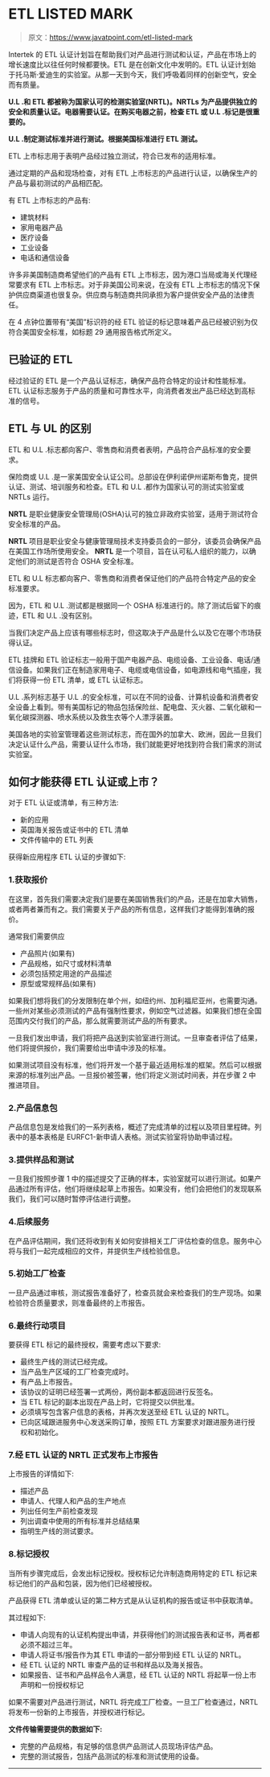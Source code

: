 # ETL LISTED MARK

> 原文：<https://www.javatpoint.com/etl-listed-mark>

Intertek 的 ETL 认证计划旨在帮助我们对产品进行测试和认证，产品在市场上的增长速度比以往任何时候都要快。ETL 是在创新文化中发明的。ETL 认证计划始于托马斯·爱迪生的实验室。从那一天到今天，我们呼吸着同样的创新空气，安全而有质量。

**U.L .和 ETL 都被称为国家认可的检测实验室(NRTL)。NRTLs 为产品提供独立的安全和质量认证。电器需要认证。在购买电器之前，检查 ETL 或 U.L .标记是很重要的。**

**U.L .制定测试标准并进行测试。根据美国标准进行 ETL 测试。**

ETL 上市标志用于表明产品经过独立测试，符合已发布的适用标准。

通过定期的产品和现场检查，对有 ETL 上市标志的产品进行认证，以确保生产的产品与最初测试的产品相匹配。

有 ETL 上市标志的产品有:

*   建筑材料
*   家用电器产品
*   医疗设备
*   工业设备
*   电话和通信设备

许多非美国制造商希望他们的产品有 ETL 上市标志，因为港口当局或海关代理经常要求有 ETL 上市标志。对于非美国公司来说，在没有 ETL 上市标志的情况下保护供应商渠道也很复杂。供应商与制造商共同承担为客户提供安全产品的法律责任。

在 4 点钟位置带有“美国”标识符的经 ETL 验证的标记意味着产品已经被识别为仅符合美国安全标准，如标题 29 通用报告格式所定义。

## 已验证的 ETL

经过验证的 ETL 是一个产品认证标志，确保产品符合特定的设计和性能标准。ETL 认证标志服务于产品的质量和可靠性水平，向消费者发出产品已经达到高标准的信号。

## ETL 与 UL 的区别

ETL 和 U.L .标志都向客户、零售商和消费者表明，产品符合产品标准的安全要求。

保险商或 U.L .是一家美国安全认证公司。总部设在伊利诺伊州诺斯布鲁克，提供认证、测试、培训服务和检查。ETL 和 U.L .都作为国家认可的测试实验室或 NRTLs 运行。

**NRTL** 是职业健康安全管理局(OSHA)认可的独立非政府实验室，适用于测试符合安全标准的产品。

**NRTL** 项目是职业安全与健康管理局技术支持委员会的一部分，该委员会确保产品在美国工作场所使用安全。 **NRTL** 是一个项目，旨在认可私人组织的能力，以确定他们的测试是否符合 OSHA 安全标准。

ETL 和 U.L 标志都向客户、零售商和消费者保证他们的产品符合特定产品的安全标准要求。

因为，ETL 和 U.L .测试都是根据同一个 OSHA 标准进行的。除了测试后留下的痕迹，ETL 和 U.L .没有区别。

当我们决定产品上应该有哪些标志时，但这取决于产品是什么以及它在哪个市场获得认证。

ETL 挂牌和 ETL 验证标志一般用于国产电器产品、电缆设备、工业设备、电话/通信设备。如果我们正在制造家用电子、电缆或电信设备，如电源线和电气插座，我们将获得一份 ETL 清单，或 ETL 认证标志。

U.L .系列标志基于 U.L .的安全标准，可以在不同的设备、计算机设备和消费者安全设备上看到。带有美国标记的物品包括保险丝、配电盘、灭火器、二氧化碳和一氧化碳探测器、喷水系统以及救生衣等个人漂浮装置。

美国各地的实验室管理着这些测试标志，而在国外的加拿大、欧洲，因此一旦我们决定认证什么产品，需要认证什么市场，我们就能更好地找到符合我们需求的测试实验室。

## 如何才能获得 ETL 认证或上市？

对于 ETL 认证或清单，有三种方法:

*   新的应用
*   英国海关报告或证书中的 ETL 清单
*   文件传输中的 ETL 列表

获得新应用程序 ETL 认证的步骤如下:

### 1.获取报价

在这里，首先我们需要决定我们是要在美国销售我们的产品，还是在加拿大销售，或者两者兼而有之。我们需要关于产品的所有信息，这样我们才能得到准确的报价。

通常我们需要供应

*   产品照片(如果有)
*   产品规格，如尺寸或材料清单
*   必须包括预定用途的产品描述
*   原型或常规样品(如果有)

如果我们想将我们的分发限制在单个州，如纽约州、加利福尼亚州，也需要沟通。一些州对某些必须测试的产品有强制性要求，例如空气过滤器。如果我们想在全国范围内交付我们的产品，那么就需要测试产品的所有要求。

一旦我们发出申请，我们将把产品送到实验室进行测试。一旦审查者评估了结果，他们将提供报价，我们需要给出申请中涉及的标准。

如果测试项目没有标准，他们将开发一个基于最近适用标准的框架。然后可以根据来源的标准列出产品。一旦报价被签署，他们将定义测试时间表，并在步骤 2 中推进项目。

### 2.产品信息包

产品信息包是发给我们的一系列表格，概述了完成清单的过程以及项目里程碑。列表中的基本表格是 EURFC1-新申请人表格。测试实验室将协助申请过程。

### 3.提供样品和测试

一旦我们按照步骤 1 中的描述提交了正确的样本，实验室就可以进行测试。如果产品通过所有评估，他们将继续起草上市报告。如果没有，他们会把他们的发现联系我们，我们可以随时暂停评估进行调整。

### 4.后续服务

在产品评估期间，我们还将收到有关如何安排相关工厂评估检查的信息。服务中心将与我们一起完成相应的文件，并提供生产线检验信息。

### 5.初始工厂检查

一旦产品通过审核，测试报告准备好了，检查员就会来检查我们的生产现场。如果检验符合质量要求，则准备最终的上市报告。

### 6.最终行动项目

要获得 ETL 标记的最终授权，需要考虑以下要求:

*   最终生产线的测试已经完成。
*   当产品生产区域的工厂检查完成时。
*   有产品上市报告。
*   该协议的证明已经签署一式两份，两份副本都返回进行反签名。
*   当 ETL 标记的副本出现在产品上时，它将提交以供批准。
*   必须填写包含客户信息的表格，并再次发送至经 ETL 认证的 NRTL。
*   已向区域跟进服务中心发送采购订单，按照 ETL 方案要求对跟进服务进行授权和初始化。

### 7.经 ETL 认证的 NRTL 正式发布上市报告

上市报告的详情如下:

*   描述产品
*   申请人、代理人和产品的生产地点
*   列出任何生产前检查发现
*   列出调查中使用的所有标准并总结结果
*   指明生产线的测试要求。

### 8.标记授权

当所有步骤完成后，会发出标记授权。授权标记允许制造商用特定的 ETL 标记来标记他们的产品和包装，因为他们已经被授权。

产品获得 ETL 清单或认证的第二种方式是从认证机构的报告或证书中获取清单。

其过程如下:

*   申请人向现有的认证机构提出申请，并获得他们的测试报告表和证书，两者都必须不超过三年。
*   申请人将证书/报告作为其 ETL 申请的一部分带到经 ETL 认证的 NRTL。
*   经 ETL 认证的 NRTL 审查产品的证书和样品以及海关报告。
*   如果报告、证书和产品样品令人满意，经 ETL 认证的 NRTL 将起草一份上市声明和一份授权标记

如果不需要对产品进行测试，NRTL 将完成工厂检查。一旦工厂检查通过，NRTL 将发布一份新的上市报告，并授权进行标记。

**文件传输需要提供的数据如下:**

*   完整的产品规格，有足够的信息供产品测试人员现场评估产品。
*   完整的测试报告，包括产品测试的标准和测试使用的设备。

* * *